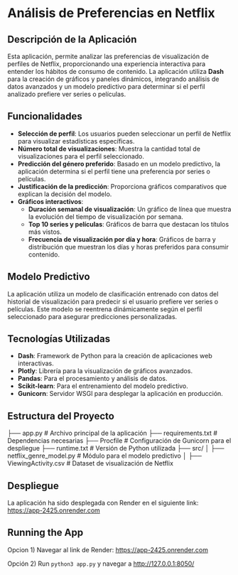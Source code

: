 # Análisis de Preferencias en Netflix

## Descripción de la Aplicación

Esta aplicación, permite analizar las preferencias de visualización de perfiles de Netflix, proporcionando una experiencia interactiva para entender los hábitos de consumo de contenido. La aplicación utiliza **Dash** para la creación de gráficos y paneles dinámicos, integrando análisis de datos avanzados y un modelo predictivo para determinar si el perfil analizado prefiere ver series o películas.

## Funcionalidades

- **Selección de perfil**: Los usuarios pueden seleccionar un perfil de Netflix para visualizar estadísticas específicas.
- **Número total de visualizaciones**: Muestra la cantidad total de visualizaciones para el perfil seleccionado.
- **Predicción del género preferido**: Basado en un modelo predictivo, la aplicación determina si el perfil tiene una preferencia por series o películas.
- **Justificación de la predicción**: Proporciona gráficos comparativos que explican la decisión del modelo.
- **Gráficos interactivos**:
  - **Duración semanal de visualización**: Un gráfico de línea que muestra la evolución del tiempo de visualización por semana.
  - **Top 10 series y películas**: Gráficos de barra que destacan los títulos más vistos.
  - **Frecuencia de visualización por día y hora**: Gráficos de barra y distribución que muestran los días y horas preferidos para consumir contenido.

## Modelo Predictivo

La aplicación utiliza un modelo de clasificación entrenado con datos del historial de visualización para predecir si el usuario prefiere ver series o películas. Este modelo se reentrena dinámicamente según el perfil seleccionado para asegurar predicciones personalizadas.

## Tecnologías Utilizadas

- **Dash**: Framework de Python para la creación de aplicaciones web interactivas.
- **Plotly**: Librería para la visualización de gráficos avanzados.
- **Pandas**: Para el procesamiento y análisis de datos.
- **Scikit-learn**: Para el entrenamiento del modelo predictivo.
- **Gunicorn**: Servidor WSGI para desplegar la aplicación en producción.

## Estructura del Proyecto

├── app.py                   # Archivo principal de la aplicación
├── requirements.txt         # Dependencias necesarias
├── Procfile                 # Configuración de Gunicorn para el despliegue
├── runtime.txt              # Versión de Python utilizada
├── src/
│   ├── netflix_genre_model.py # Módulo para el modelo predictivo
│   ├── ViewingActivity.csv    # Dataset de visualización de Netflix

## Despliegue 

La aplicación ha sido desplegada con Render en el siguiente link: https://app-2425.onrender.com

## Running the App

Opcion 1) Navegar al link de Render: https://app-2425.onrender.com

Opción 2) Run `python3 app.py` y navegar a http://127.0.0.1:8050/